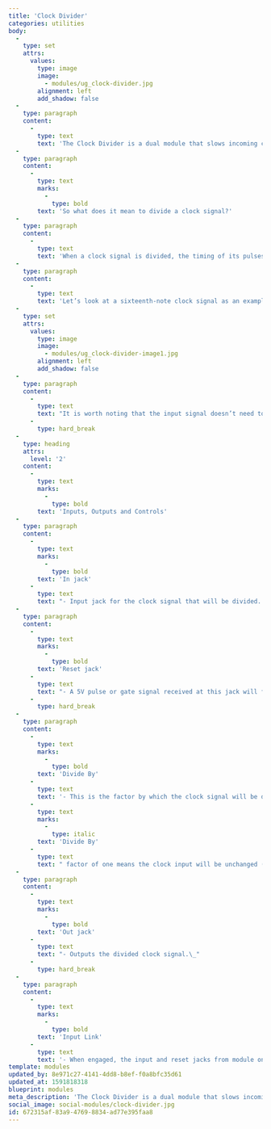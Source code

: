 ```yaml
---
title: 'Clock Divider'
categories: utilities
body:
  -
    type: set
    attrs:
      values:
        type: image
        image:
          - modules/ug_clock-divider.jpg
        alignment: left
        add_shadow: false
  -
    type: paragraph
    content:
      -
        type: text
        text: 'The Clock Divider is a dual module that slows incoming clock pulses by a factor of two to sixteen. The modules can run independently from one another or be linked so that the clock input and reset jacks from the first module are shared by both.'
  -
    type: paragraph
    content:
      -
        type: text
        marks:
          -
            type: bold
        text: 'So what does it mean to divide a clock signal?'
  -
    type: paragraph
    content:
      -
        type: text
        text: 'When a clock signal is divided, the timing of its pulses are not changed. Instead, the Clock Divider creates a new pulse-wave signal that represents only a fraction of the pulses received at the input.'
  -
    type: paragraph
    content:
      -
        type: text
        text: 'Let’s look at a sixteenth-note clock signal as an example. Dividing by a factor of two means that one pulse is output for every two pulses received resulting in an eighth note clock signal. Dividing by a factor of three means that one pulse is output for every three received which is the equivalent of dotted-eighth notes. Dividing by a factor of seven doesn’t result in a common note duration, but the same principle is used. The divider only outputs one pulse for every seven pulses which by the way can create some really cool poly-rhythms!'
  -
    type: set
    attrs:
      values:
        type: image
        image:
          - modules/ug_clock-divider-image1.jpg
        alignment: left
        add_shadow: false
  -
    type: paragraph
    content:
      -
        type: text
        text: "It is worth noting that the input signal doesn’t need to be a designated clock signal. Any voltage transition from below 2.5V to 2.5V or higher will be interpreted as a pulse meaning you can use an LFO, the gate signal from a MIDI controller, or even an audio signal!\_"
      -
        type: hard_break
  -
    type: heading
    attrs:
      level: '2'
    content:
      -
        type: text
        marks:
          -
            type: bold
        text: 'Inputs, Outputs and Controls'
  -
    type: paragraph
    content:
      -
        type: text
        marks:
          -
            type: bold
        text: 'In jack'
      -
        type: text
        text: "- Input jack for the clock signal that will be divided. When the modules are linked the input signal from module one is internally routed to module two.\_"
  -
    type: paragraph
    content:
      -
        type: text
        marks:
          -
            type: bold
        text: 'Reset jack'
      -
        type: text
        text: "- A 5V pulse or gate signal received at this jack will force the divided clock signal to restart on the next pulse received at the input jack. When the modules are linked the reset jack from module one will reset module two as well.\_"
      -
        type: hard_break
  -
    type: paragraph
    content:
      -
        type: text
        marks:
          -
            type: bold
        text: 'Divide By'
      -
        type: text
        text: '- This is the factor by which the clock signal will be divided. It can be set from one to sixteen by clicking on the up and down arrows to the left of the number display. A '
      -
        type: text
        marks:
          -
            type: italic
        text: 'Divide By'
      -
        type: text
        text: " factor of one means the clock input will be unchanged (because duh, anything divided by one is itself!) but is a convenient way to temporarily bypass any clock division. A factor of two means one pulse is output for every two pulses received at the input. A factor of nine means one pulse is output for every nine pulses. You get the idea.\_"
  -
    type: paragraph
    content:
      -
        type: text
        marks:
          -
            type: bold
        text: 'Out jack'
      -
        type: text
        text: "- Outputs the divided clock signal.\_"
      -
        type: hard_break
  -
    type: paragraph
    content:
      -
        type: text
        marks:
          -
            type: bold
        text: 'Input Link'
      -
        type: text
        text: '- When engaged, the input and reset jacks from module one are sent internally to module two. If a cable is patched to either of module two’s inputs, the signal from the cable will “override” the link.'
template: modules
updated_by: 8e971c27-4141-4dd8-b8ef-f0a8bfc35d61
updated_at: 1591818318
blueprint: modules
meta_description: 'The Clock Divider is a dual module that slows incoming clock pulses by a factor of two to sixteen.'
social_image: social-modules/clock-divider.jpg
id: 672315af-83a9-4769-8834-ad77e395faa8
---
```

